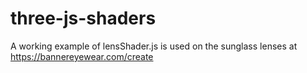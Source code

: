 # three-js-shaders

A working example of lensShader.js is used on the sunglass lenses at https://bannereyewear.com/create
